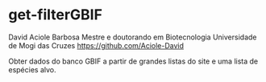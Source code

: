 # get-filterGBIF

David Aciole Barbosa
Mestre e doutorando em Biotecnologia
Universidade de Mogi das Cruzes
https://github.com/Aciole-David

Obter dados do banco GBIF a partir de grandes listas do site e uma lista de espécies alvo. 
